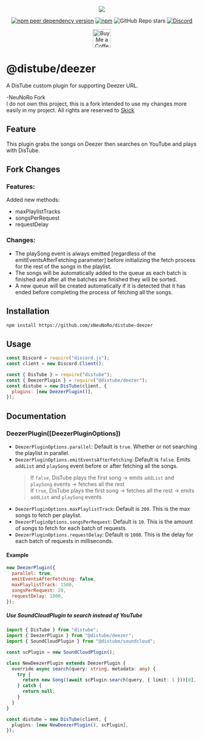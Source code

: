 <div align="center">
  <p>
    <a href="https://nodei.co/npm/@distube/deezer"><img src="https://nodei.co/npm/@distube/deezer.png?downloads=true&downloadRank=true&stars=true"></a>
  </p>
  <p>
    <a href="https://nodei.co/npm/distube"><img alt="npm peer dependency version" src="https://img.shields.io/npm/dependency-version/@distube/deezer/peer/distube?style=flat-square"></a>
    <a href="https://nodei.co/npm/distube"><img alt="npm" src="https://img.shields.io/npm/dt/@distube/deezer?logo=npm&style=flat-square"></a>
    <img alt="GitHub Repo stars" src="https://img.shields.io/github/stars/distubejs/deezer?logo=github&logoColor=white&style=flat-square">
    <a href="https://discord.gg/feaDd9h"><img alt="Discord" src="https://img.shields.io/discord/732254550689316914?logo=discord&logoColor=white&style=flat-square"></a>
  </p>
  <p>
    <a href='https://ko-fi.com/skick' target='_blank'><img height='48' src='https://storage.ko-fi.com/cdn/kofi3.png' alt='Buy Me a Coffee at ko-fi.com' /></a>
  </p>
</div>

# @distube/deezer

A DisTube custom plugin for supporting Deezer URL.

-NeuNoRo Fork  
I do not own this project, this is a fork intended to use my changes more easily in my project. All rights are reserved to [Skick](https://github.com/skick1234)

## Feature

This plugin grabs the songs on Deezer then searches on YouTube and plays with DisTube.

## Fork Changes

### Features:

Added new methods:  
- maxPlaylistTracks
- songsPerRequest
- requestDelay

### Changes:

- The playSong event is always emitted [regardless of the emitEventsAfterFetching parameter] before initializing the fetch process for the rest of the songs in the playlist.
- The songs will be automatically added to the queue as each batch is finished and after all the batches are finished they will be sorted.
- A new queue will be created automatically if it is detected that it has ended before completing the process of fetching all the songs.

## Installation

```sh
npm install https://github.com/xNeuNoRo/distube-deezer
```

## Usage

```js
const Discord = require("discord.js");
const client = new Discord.Client();

const { DisTube } = require("distube");
const { DeezerPlugin } = require("@distube/deezer");
const distube = new DisTube(client, {
  plugins: [new DeezerPlugin()],
});
```

## Documentation

### DeezerPlugin([DeezerPluginOptions])

- `DeezerPluginOptions.parallel`: Default is `true`. Whether or not searching the playlist in parallel.
- `DeezerPluginOptions.emitEventsAfterFetching`: Default is `false`. Emits `addList` and `playSong` event before or after fetching all the songs.
  > If `false`, DisTube plays the first song -> emits `addList` and `playSong` events -> fetches all the rest\
  > If `true`, DisTube plays the first song -> fetches all the rest -> emits `addList` and `playSong` events
- `DeezerPluginOptions.maxPlaylistTrack`: Default is `200`. This is the max songs to fetch per playlist.
- `DeezerPluginOptions.songsPerRequest`: Default is `10`. This is the amount of songs to fetch for each batch of requests.
- `DeezerPluginOptions.requestDelay`: Default is `1000`. This is the delay for each batch of requests in milliseconds.

#### Example

```js
new DeezerPlugin({
  parallel: true,
  emitEventsAfterFetching: false,
  maxPlaylistTrack: 1500,
  songsPerRequest: 20,
  requestDelay: 1000,
});
```

##### Use SoundCloudPlugin to search instead of YouTube

```ts
import { DisTube } from "distube";
import { DeezerPlugin } from "@distube/deezer";
import { SoundCloudPlugin } from "@distube/soundcloud";

const scPlugin = new SoundCloudPlugin();

class NewDeezerPlugin extends DeezerPlugin {
  override async search(query: string, metadata: any) {
    try {
      return new Song((await scPlugin.search(query, { limit: 1 }))[0], { metadata });
    } catch {
      return null;
    }
  }
}

const distube = new DisTube(client, {
  plugins: [new NewDeezerPlugin(), scPlugin],
});
```
